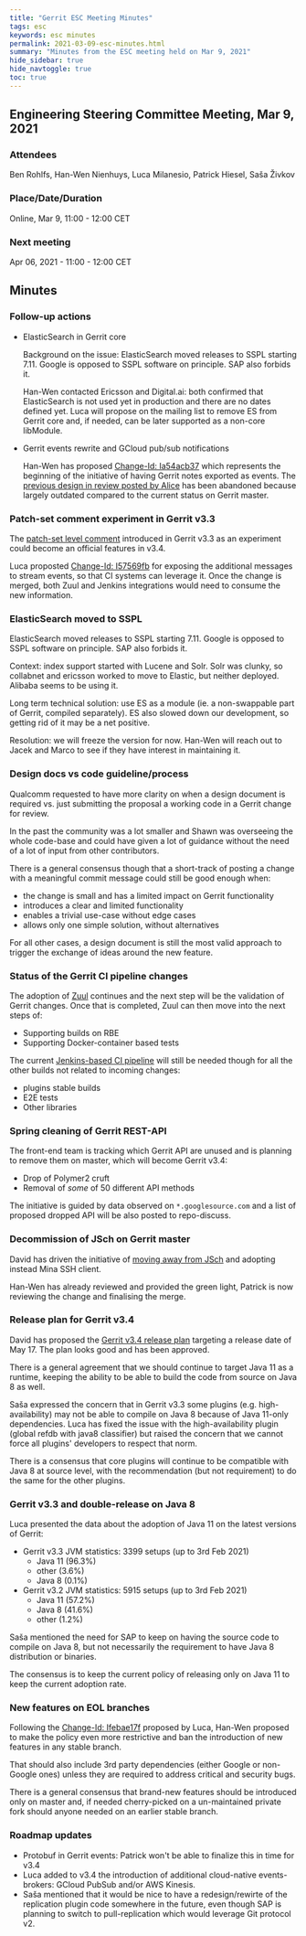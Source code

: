 ```yaml
---
title: "Gerrit ESC Meeting Minutes"
tags: esc
keywords: esc minutes
permalink: 2021-03-09-esc-minutes.html
summary: "Minutes from the ESC meeting held on Mar 9, 2021"
hide_sidebar: true
hide_navtoggle: true
toc: true
---
```


## Engineering Steering Committee Meeting, Mar 9, 2021

### Attendees

Ben Rohlfs, Han-Wen Nienhuys, Luca Milanesio, Patrick Hiesel, Saša Živkov

### Place/Date/Duration

Online, Mar 9, 11:00 - 12:00 CET

### Next meeting

Apr 06, 2021 - 11:00 - 12:00 CET

## Minutes

### Follow-up actions

* ElasticSearch in Gerrit core

  Background on the issue: ElasticSearch moved releases to SSPL starting 7.11.
  Google is opposed to SSPL software on principle. SAP also forbids it.

  Han-Wen contacted Ericsson and Digital.ai: both confirmed that ElasticSearch
  is not used yet in production and there are no dates defined yet.
  Luca will propose on the mailing list to remove ES from Gerrit core and,
  if needed, can be later supported as a non-core libModule.

* Gerrit events rewrite and GCloud pub/sub notifications

  Han-Wen has proposed [Change-Id: Ia54acb37](https://gerrit-review.googlesource.com/c/gerrit/+/296326)
  which represents the beginning of the initiative of having Gerrit
  notes exported as events. The
  [previous design in review posted by Alice](https://gerrit-review.googlesource.com/c/homepage/+/280925)
  has been abandoned because largely outdated compared to the current
  status on Gerrit master.

### Patch-set comment experiment in Gerrit v3.3

The [patch-set level comment](https://www.gerritcodereview.com/3.3.html#new-features)
introduced in Gerrit v3.3 as an experiment could become an official
features in v3.4.

Luca proposted [Change-Id: I57569fb](https://gerrit-review.googlesource.com/c/gerrit/+/291225)
for exposing the additional messages to stream events, so that CI systems can
leverage it. Once the change is merged, both Zuul and Jenkins integrations
would need to consume the new information.

### ElasticSearch moved to SSPL

ElasticSearch moved releases to SSPL starting 7.11. Google is opposed
to SSPL software on principle. SAP also forbids it.

Context: index support started with Lucene and Solr. Solr was clunky,
so collabnet and ericsson worked to move to Elastic, but neither
deployed. Alibaba seems to be using it.

Long term technical solution: use ES as a module (ie. a non-swappable
part of Gerrit, compiled separately). ES also slowed down our
development, so getting rid of it may be a net positive.

Resolution: we will freeze the version for now. Han-Wen will reach out
to Jacek and Marco to see if they have interest in maintaining it.

### Design docs vs code guideline/process

Qualcomm requested to have more clarity on when a design document is
required vs. just submitting the proposal a working code in a Gerrit
change for review.

In the past the community was a lot smaller and Shawn was overseeing
the whole code-base and could have given a lot of guidance without
the need of a lot of input from other contributors.

There is a general consensus though that a short-track of posting
a change with a meaningful commit message could still be good enough
when:

- the change is small and has a limited impact on Gerrit functionality
- introduces a clear and limited functionality
- enables a trivial use-case without edge cases
- allows only one simple solution, without alternatives

For all other cases, a design document is still the most valid
approach to trigger the exchange of ideas around the new feature.

### Status of the Gerrit CI pipeline changes

The adoption of [Zuul](https://zuul-ci.org/) continues and the next
step will be the validation of Gerrit changes. Once that is completed,
Zuul can then move into the next steps of:
- Supporting builds on RBE
- Supporting Docker-container based tests

The current [Jenkins-based CI pipeline](https://gerrit-ci.gerritforge.com) will
still be needed though for all the other builds not related to incoming
changes:
- plugins stable builds
- E2E tests
- Other libraries

### Spring cleaning of Gerrit REST-API

The front-end team is tracking which Gerrit API are unused and is
planning to remove them on master, which will become Gerrit v3.4:

- Drop of Polymer2 cruft
- Removal of *some* of 50 different API methods

The initiative is guided by data observed on `*.googlesource.com`
and a list of proposed dropped API will be also posted to repo-discuss.

### Decommission of JSch on Gerrit master

David has driven the initiative of [moving away from JSch](https://gerrit-review.googlesource.com/c/gerrit/+/269976)
and adopting instead Mina SSH client.

Han-Wen has already reviewed and provided the green light, Patrick is now
reviewing the change and finalising the merge.

### Release plan for Gerrit v3.4

David has proposed the [Gerrit v3.4 release plan](https://gerrit-review.googlesource.com/c/homepage/+/298876)
targeting a release date of May 17. The plan looks good and has been approved.

There is a general agreement that we should continue to target Java 11 as a runtime,
keeping the ability to be able to build the code from source on Java 8 as well.

Saša expressed the concern that in Gerrit v3.3 some plugins (e.g. high-availability)
may not be able to compile on Java 8 because of Java 11-only dependencies.
Luca has fixed the issue with the high-availability plugin (global refdb with
java8 classifier) but raised the concern that we cannot force all plugins' developers
to respect that norm.

There is a consensus that core plugins will continue to be compatible with Java 8
at source level, with the recommendation (but not requirement) to do the same for
the other plugins.

### Gerrit v3.3 and double-release on Java 8

Luca presented the data about the adoption of Java 11 on the latest versions of
Gerrit:

- Gerrit v3.3 JVM statistics: 3399 setups (up to 3rd Feb 2021)
  * Java 11 (96.3%)
  * other (3.6%)
  * Java 8 (0.1%)
- Gerrit v3.2 JVM statistics: 5915 setups (up to 3rd Feb 2021)
  * Java 11 (57.2%)
  * Java 8 (41.6%)
  * other (1.2%)

Saša mentioned the need for SAP to keep on having the source code to compile
on Java 8, but not necessarily the requirement to have Java 8 distribution or
binaries.

The consensus is to keep the current policy of releasing only on Java 11 to keep
the current adoption rate.

### New features on EOL branches

Following the [Change-Id: Ifebae17f](https://gerrit-review.googlesource.com/c/gerrit/+/298880)
proposed by Luca, Han-Wen proposed to make the policy even more restrictive and
ban the introduction of new features in any stable branch.

That should also include 3rd party dependencies (either Google or non-Google ones) unless
they are required to address critical and security bugs.

There is a general consensus that brand-new features should be introduced only on master and,
if needed cherry-picked on a un-maintained private fork should anyone needed on an earlier
stable branch.

### Roadmap updates

- Protobuf in Gerrit events: Patrick won't be able to finalize this in time for v3.4
- Luca added to v3.4 the introduction of additional cloud-native events-brokers:
  GCloud PubSub and/or AWS Kinesis.
- Saša mentioned that it would be nice to have a redesign/rewirte of the replication plugin
  code somewhere in the future, even though SAP is planning to switch to pull-replication
  which would leverage Git protocol v2.
